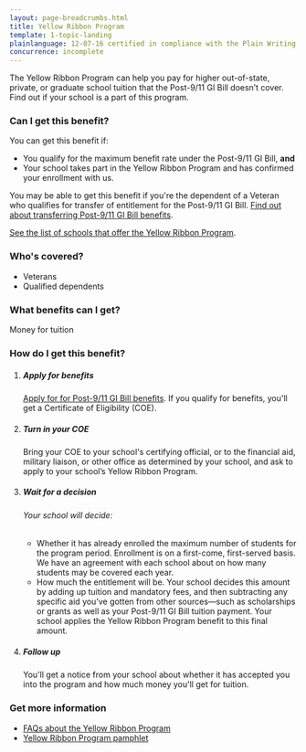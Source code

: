 ```yaml
---
layout: page-breadcrumbs.html
title: Yellow Ribbon Program
template: 1-topic-landing
plainlanguage: 12-07-16 certified in compliance with the Plain Writing Act
concurrence: incomplete
---
```


<div class="va-introtext">

The Yellow Ribbon Program can help you pay for higher out-of-state, private, or graduate school tuition that the Post-9/11 GI Bill doesn’t cover. Find out if your school is a part of this program.

</div>


<div class="feature" markdown="1">

### Can I get this benefit?
You can get this benefit if:
- You qualify for the maximum benefit rate under the Post-9/11 GI Bill, **and**
- Your school takes part in the Yellow Ribbon Program and has confirmed your enrollment with us. 

You may be able to get this benefit if you're the dependent of a Veteran who qualifies for transfer of entitlement for the Post-9/11 GI Bill. [Find out about transferring Post-9/11 GI Bill benefits](/education/gi-bill/transfer/).<br />

[See the list of schools that offer the Yellow Ribbon Program](http://www.benefits.va.gov/GIBILL/yellow_ribbon/yrp_list_2015.asp).<br>


### Who's covered?
- Veterans
- Qualified dependents
</div>

### What benefits can I get?
Money for tuition


### How do I get this benefit?

<ol class="process">
<li class="step one">
<div markdown="1">

##### Apply for benefits
[Apply for for Post-9/11 GI Bill benefits](/education/apply-for-education-benefits/). If you qualify for benefits, you'll get a Certificate of Eligibility (COE).
</div>
</li>

<li class="step two">
<div markdown="1">

##### Turn in your COE
Bring your COE to your school's certifying official, or to the financial aid, military liaison, or other office as determined by your school, and ask to apply to your school’s Yellow Ribbon Program.
</div>
</li>

<li class="step three">
<div markdown="1">

##### Wait for a decision

###### Your school will decide:
  -  Whether it has already enrolled the maximum number of students for the program period. Enrollment is on a first-come, first-served basis. We have an agreement with each school about on how many students may be covered each year.
  -  How much the entitlement will be. Your school decides this amount by adding up tuition and mandatory fees, and then subtracting any specific aid you’ve gotten from other sources—such as scholarships or grants as well as your Post-9/11 GI Bill tuition payment. Your school applies the Yellow Ribbon Program benefit to this final amount.

</div>
</li>

<li class="step last four">
<div markdown="1">

##### Follow up
You'll get a notice from your school about whether it has accepted you into the program and how much money you'll get for tuition.
</div>
</li>

</div>
</li>

</ol>

### Get more information

- [FAQs about the Yellow Ribbon Program](http://www.benefits.va.gov/gibill/docs/factsheets/2012_Yellow_Ribbon_Student_FAQs.pdf)
- [Yellow Ribbon Program pamphlet](http://www.benefits.va.gov/gibill/docs/pamphlets/Yellow_Ribbon_Pamphlet.pdf)

